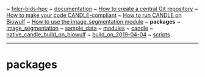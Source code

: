 ~ [fnlcr-bids-hpc](https://cbiit.github.io/fnlcr-bids-hpc)
  ~ [documentation](https://cbiit.github.io/fnlcr-bids-hpc/documentation)
    ~ [How to create a central Git repository](https://cbiit.github.io/fnlcr-bids-hpc/documentation/how_to_create_a_central_git_repo)
    ~ [How to make your code CANDLE-compliant](https://cbiit.github.io/fnlcr-bids-hpc/documentation/how_to_make_your_code_candle_compliant)
    ~ [How to run CANDLE on Biowulf](https://cbiit.github.io/fnlcr-bids-hpc/documentation/how_to_run_candle_on_biowulf)
  ~ [How to use the image_segmentation module](https://cbiit.github.io/fnlcr-bids-hpc/image_segmentation)
    ~ **packages**
      ~ [image_segmentation](https://cbiit.github.io/fnlcr-bids-hpc/image_segmentation/packages/image_segmentation)
    ~ [sample_data](https://cbiit.github.io/fnlcr-bids-hpc/image_segmentation/sample_data)
  ~ [modules](https://cbiit.github.io/fnlcr-bids-hpc/modules)
    ~ [candle](https://cbiit.github.io/fnlcr-bids-hpc/modules/candle)
  ~ [native_candle_build_on_biowulf](https://cbiit.github.io/fnlcr-bids-hpc/native_candle_build_on_biowulf)
    ~ [build_on_2019-04-04](https://cbiit.github.io/fnlcr-bids-hpc/native_candle_build_on_biowulf/build_on_2019-04-04)
  ~ [scripts](https://cbiit.github.io/fnlcr-bids-hpc/scripts)


---

# packages
